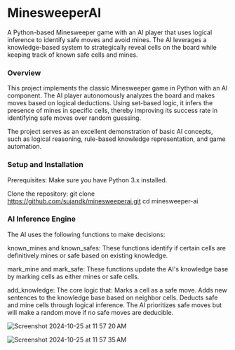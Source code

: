 # MinesweeperAI

A Python-based Minesweeper game with an AI player that uses logical inference to identify safe moves and avoid mines. The AI leverages a knowledge-based system to strategically reveal cells on the board while keeping track of known safe cells and mines.

<h3>Overview</h3>
This project implements the classic Minesweeper game in Python with an AI component. The AI player autonomously analyzes the board and makes moves based on logical deductions. Using set-based logic, it infers the presence of mines in specific cells, thereby improving its success rate in identifying safe moves over random guessing.

The project serves as an excellent demonstration of basic AI concepts, such as logical reasoning, rule-based knowledge representation, and game automation.

<h3>Setup and Installation</h3>
Prerequisites: Make sure you have Python 3.x installed.

Clone the repository: git clone https://github.com/sujandk/minesweeperai.git
                      cd minesweeper-ai

<h3>AI Inference Engine</h3>
The AI uses the following functions to make decisions:

known_mines and known_safes: These functions identify if certain cells are definitively mines or safe based on existing knowledge.

mark_mine and mark_safe: These functions update the AI's knowledge base by marking cells as either mines or safe cells.

add_knowledge: The core logic that:
  Marks a cell as a safe move.
  Adds new sentences to the knowledge base based on neighbor cells.
  Deducts safe and mine cells through logical inference.
  The AI prioritizes safe moves but will make a random move if no safe moves are deducible.

![Screenshot 2024-10-25 at 11 57 20 AM](https://github.com/user-attachments/assets/eb0bfa8a-0513-4cae-839e-724f5634a76f)

![Screenshot 2024-10-25 at 11 57 35 AM](https://github.com/user-attachments/assets/90e0a9a6-f71a-4967-a568-5366448b0286)





